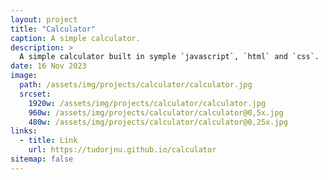 ```yaml
---
layout: project
title: "Calculator"
caption: A simple calculator.
description: >
  A simple calculator built in symple `javascript`, `html` and `css`.
date: 16 Nov 2023
image:
  path: /assets/img/projects/calculator/calculator.jpg
  srcset:
    1920w: /assets/img/projects/calculator/calculator.jpg
    960w: /assets/img/projects/calculator/calculator@0,5x.jpg
    480w: /assets/img/projects/calculator/calculator@0,25x.jpg
links:
  - title: Link
    url: https://tudorjnu.github.io/calculator
sitemap: false
---
```

